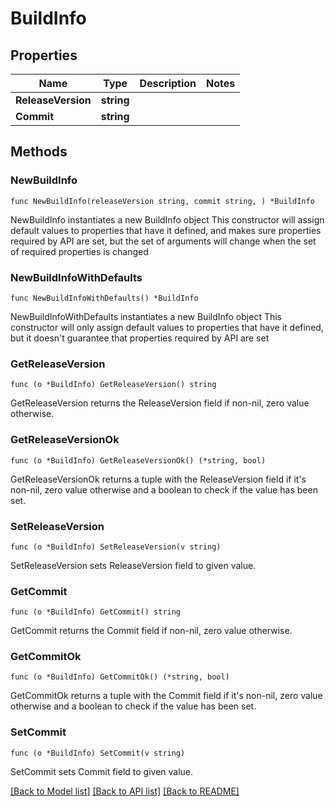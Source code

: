 # BuildInfo

## Properties

Name | Type | Description | Notes
------------ | ------------- | ------------- | -------------
**ReleaseVersion** | **string** |  | 
**Commit** | **string** |  | 

## Methods

### NewBuildInfo

`func NewBuildInfo(releaseVersion string, commit string, ) *BuildInfo`

NewBuildInfo instantiates a new BuildInfo object
This constructor will assign default values to properties that have it defined,
and makes sure properties required by API are set, but the set of arguments
will change when the set of required properties is changed

### NewBuildInfoWithDefaults

`func NewBuildInfoWithDefaults() *BuildInfo`

NewBuildInfoWithDefaults instantiates a new BuildInfo object
This constructor will only assign default values to properties that have it defined,
but it doesn't guarantee that properties required by API are set

### GetReleaseVersion

`func (o *BuildInfo) GetReleaseVersion() string`

GetReleaseVersion returns the ReleaseVersion field if non-nil, zero value otherwise.

### GetReleaseVersionOk

`func (o *BuildInfo) GetReleaseVersionOk() (*string, bool)`

GetReleaseVersionOk returns a tuple with the ReleaseVersion field if it's non-nil, zero value otherwise
and a boolean to check if the value has been set.

### SetReleaseVersion

`func (o *BuildInfo) SetReleaseVersion(v string)`

SetReleaseVersion sets ReleaseVersion field to given value.


### GetCommit

`func (o *BuildInfo) GetCommit() string`

GetCommit returns the Commit field if non-nil, zero value otherwise.

### GetCommitOk

`func (o *BuildInfo) GetCommitOk() (*string, bool)`

GetCommitOk returns a tuple with the Commit field if it's non-nil, zero value otherwise
and a boolean to check if the value has been set.

### SetCommit

`func (o *BuildInfo) SetCommit(v string)`

SetCommit sets Commit field to given value.



[[Back to Model list]](../README.md#documentation-for-models) [[Back to API list]](../README.md#documentation-for-api-endpoints) [[Back to README]](../README.md)


